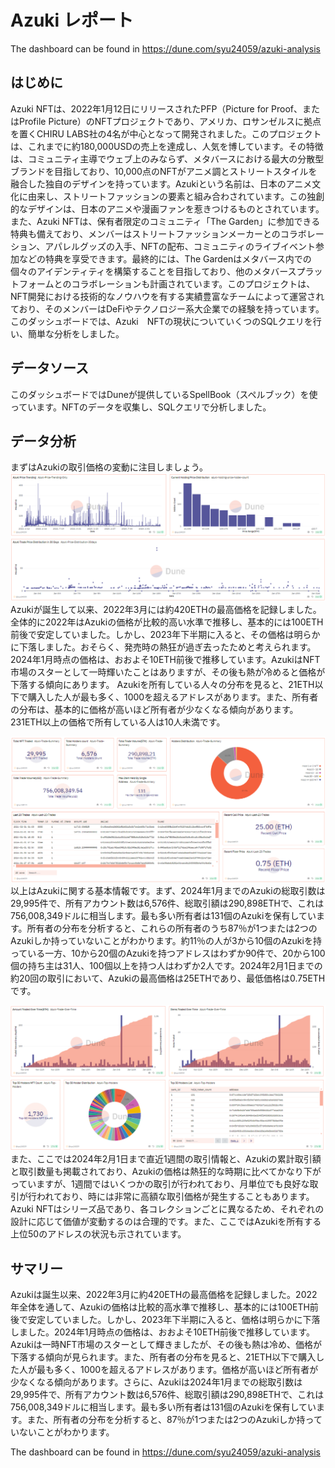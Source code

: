 # Azuki レポート
The dashboard can be found in https://dune.com/syu24059/azuki-analysis

## はじめに
Azuki NFTは、2022年1月12日にリリースされたPFP（Picture for Proof、またはProfile Picture）のNFTプロジェクトであり、アメリカ、ロサンゼルスに拠点を置くCHIRU LABS社の4名が中心となって開発されました。このプロジェクトは、これまでに約180,000USDの売上を達成し、人気を博しています。その特徴は、コミュニティ主導でウェブ上のみならず、メタバースにおける最大の分散型ブランドを目指しており、10,000点のNFTがアニメ調とストリートスタイルを融合した独自のデザインを持っています。Azukiという名前は、日本のアニメ文化に由来し、ストリートファッションの要素と組み合わされています。この独創的なデザインは、日本のアニメや漫画ファンを惹きつけるものとされています。また、Azuki NFTは、保有者限定のコミュニティ「The Garden」に参加できる特典も備えており、メンバーはストリートファッションメーカーとのコラボレーション、アパレルグッズの入手、NFTの配布、コミュニティのライブイベント参加などの特典を享受できます。最終的には、The Gardenはメタバース内での個々のアイデンティティを構築することを目指しており、他のメタバースプラットフォームとのコラボレーションも計画されています。このプロジェクトは、NFT開発における技術的なノウハウを有する実績豊富なチームによって運営されており、そのメンバーはDeFiやテクノロジー系大企業での経験を持っています。このダッシュボードでは、Azuki　NFTの現状についていくつのSQLクエリを行い、簡単な分析をしました。

## データソース
このダッシュボードではDuneが提供しているSpellBook（スペルブック）を使っています。NFTのデータを収集し、SQLクエリで分析しました。

## データ分析
まずはAzukiの取引価格の変動に注目しましょう。
![Fig1](/3_NFT/img/fig1.png "Fig.1  Azuki price trending and holding distribution.")
Azukiが誕生して以来、2022年3月には約420ETHの最高価格を記録しました。全体的に2022年はAzukiの価格が比較的高い水準で推移し、基本的には100ETH前後で安定していました。しかし、2023年下半期に入ると、その価格は明らかに下落しました。おそらく、発売時の熱狂が過ぎ去ったためと考えられます。2024年1月時点の価格は、おおよそ10ETH前後で推移しています。AzukiはNFT市場のスターとして一時輝いたことはありますが、その後も熱が冷めると価格が下落する傾向にあります。
Azukiを所有している人々の分布を見ると、21ETH以下で購入した人が最も多く、1000を超えるアドレスがあります。また、所有者の分布は、基本的に価格が高いほど所有者が少なくなる傾向があります。231ETH以上の価格で所有している人は10人未満です。

![Fig2](/3_NFT/img/fig2.png "Fig.2  Trade information of Azuki NFT.")
以上はAzukiに関する基本情報です。まず、2024年1月までのAzukiの総取引数は29,995件で、所有アカウント数は6,576件、総取引額は290,898ETHで、これは756,008,349ドルに相当します。最も多い所有者は131個のAzukiを保有しています。所有者の分布を分析すると、これらの所有者のうち87％が1つまたは2つのAzukiしか持っていないことがわかります。約11％の人が3から10個のAzukiを持っている一方、10から20個のAzukiを持つアドレスはわずか90件で、20から100個の持ち主は31人、100個以上を持つ人はわずか2人です。2024年2月1日までの約20回の取引において、Azukiの最高価格は25ETHであり、最低価格は0.75ETHです。

![Fig3](/3_NFT/img/fig3.png "Fig.3   The accumulated trade amount and holders’ information of Azuki.")
また、ここでは2024年2月1日まで直近1週間の取引情報と、Azukiの累計取引額と取引数量も掲載されており、Azukiの価格は熱狂的な時期に比べてかなり下がっていますが、1週間ではいくつかの取引が行われており、月単位でも良好な取引が行われており、時には非常に高額な取引価格が発生することもあります。Azuki NFTはシリーズ品であり、各コレクションごとに異なるため、それぞれの設計に応じて価値が変動するのは合理的です。また、ここではAzukiを所有する上位50のアドレスの状況も示されています。

## サマリー
Azukiは誕生以来、2022年3月に約420ETHの最高価格を記録しました。2022年全体を通して、Azukiの価格は比較的高水準で推移し、基本的には100ETH前後で安定していました。しかし、2023年下半期に入ると、価格は明らかに下落しました。2024年1月時点の価格は、おおよそ10ETH前後で推移しています。Azukiは一時NFT市場のスターとして輝きましたが、その後も熱は冷め、価格が下落する傾向が見られます。また、所有者の分布を見ると、21ETH以下で購入した人が最も多く、1000を超えるアドレスがあります。価格が高いほど所有者が少なくなる傾向があります。さらに、Azukiは2024年1月までの総取引数は29,995件で、所有アカウント数は6,576件、総取引額は290,898ETHで、これは756,008,349ドルに相当します。最も多い所有者は131個のAzukiを保有しています。また、所有者の分布を分析すると、87％が1つまたは2つのAzukiしか持っていないことがわかります。

The dashboard can be found in https://dune.com/syu24059/azuki-analysis
